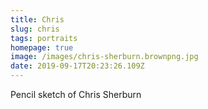 ```yaml
---
title: Chris
slug: chris
tags: portraits
homepage: true
image: /images/chris-sherburn.brownpng.jpg
date: 2019-09-17T20:23:26.109Z
---
```

Pencil sketch of Chris Sherburn
